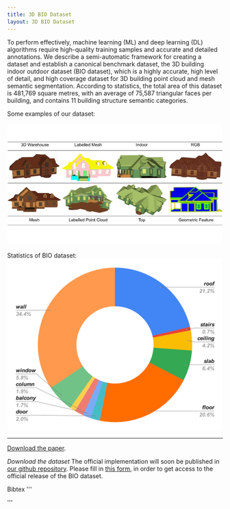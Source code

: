```yaml
---
title: 3D BIO Dataset
layout: 3D BIO Dataset
---
```


To perform effectively, machine learning (ML) and deep learning (DL) algorithms require high-quality training samples and accurate and detailed annotations. We describe a semi-automatic framework for creating a dataset and establish a canonical benchmark dataset, the 3D building indoor outdoor dataset (BIO dataset), which is a highly accurate, high level of detail, and high coverage dataset for 3D building point cloud and mesh semantic segmentation. According to statistics, the total area of this dataset is 481,769 square metres, with an average of 75,587 triangular faces per building, and contains 11 building structure semantic categories.

Some examples of our dataset:

![Alt text](BIO_dataset_overview.jpeg "Some examples of the BIO dataset")

Statistics of BIO dataset:
![Alt text](total_class_dist.svg "Categories statistic of the BIO dataset")

----

[Download the paper](https://docs.github.com/en/pages/setting-up-a-github-pages-site-with-jekyll/creating-a-github-pages-site-with-jekyll#creating-your-site).

*Download the dataset* The official implementation will soon be published in [our github repository](). Please fill in [this form](https://docs.google.com/forms/d/e/1FAIpQLSddsRsn_M-J4e_HnkN2n5Sy8L6xyRV7BX9y38C7ev8OLFZXsg/viewform?usp=sf_link), in order to get access to the official release of the BIO dataset.

Bibtex
'''

'''
